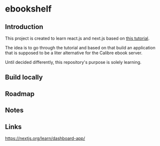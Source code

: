 # ebookshelf

## Introduction

This project is created to learn react.js and next.js based on [this tutorial](https://nextjs.org/learn/dashboard-app/).

The idea is to go through the tutorial and based on that build an application that is supposed to be a liter alternative for the Calibre ebook server.

Until decided differently, this repository's purpose is solely learning.

## Build locally

## Roadmap

## Notes
## Links

https://nextjs.org/learn/dashboard-app/
